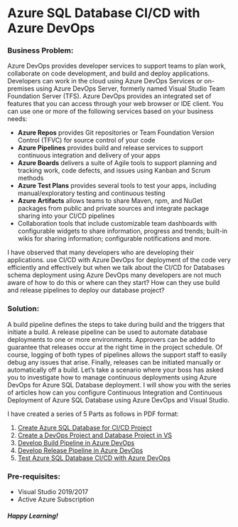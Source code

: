 # Azure SQL Database CI/CD with Azure DevOps

### Business Problem:

Azure DevOps provides developer services to support teams to plan work, collaborate on code development, and build and deploy applications. Developers can work in the cloud using Azure DevOps Services or on-premises using Azure DevOps Server, formerly named Visual Studio Team Foundation Server (TFS). Azure DevOps provides an integrated set of features that you can access through your web browser or IDE client. You can use one or more of the following services based on your business needs:

* **Azure Repos** provides Git repositories or Team Foundation Version Control (TFVC) for source control of your code
* **Azure Pipelines** provides build and release services to support continuous integration and delivery of your apps
* **Azure Boards** delivers a suite of Agile tools to support planning and tracking work, code defects, and issues using Kanban and Scrum methods
* **Azure Test Plans** provides several tools to test your apps, including manual/exploratory testing and continuous testing
* **Azure Artifacts** allows teams to share Maven, npm, and NuGet packages from public and private sources and integrate package sharing into your CI/CD pipelines
* Collaboration tools that include customizable team dashboards with configurable widgets to share information, progress and trends; built-in wikis for sharing information; configurable notifications and more.

I have observed that many developers who are developing their applications. use CI/CD with Azure DevOps for deployment of the code very efficiently and effectively but when we talk about the CI/CD for Databases schema deployment using Azure DevOps many developers are not much aware of how to do this or where can they start?  How can they use build and release pipelines to deploy our database project?

### Solution:
A build pipeline defines the steps to take during build and the triggers that initiate a build.  A release pipeline can be used to automate database deployments to one or more environments.  Approvers can be added to guarantee that releases occur at the right time in the project schedule.  Of course, logging of both types of pipelines allows the support staff to easily debug any issues that arise.  Finally, releases can be initiated manually or automatically off a build. Let’s take a scenario where your boss has asked you to investigate how to manage continuous deployments using Azure DevOps for Azure SQL Database deployment.  I will show you with the series of articles how can you configure Continuous Integration and Continuous Deployment of Azure SQL Database using Azure DevOps and Visual Studio.

I have created a series of 5 Parts as follows in PDF format:
1. [Create Azure SQL Database for CI/CD Project](https://github.com/narensoft/SQL-DB-CICD-With-DevOps/blob/master/01-SQL_DB_Creation_for_CICD.pdf)
2.	[Create a DevOps Project and Database Project in VS](https://github.com/narensoft/SQL-DB-CICD-With-DevOps/blob/master/02-SQL_DB_Project_Crateion_for_CICD.pdf)
3.	[Develop Build Pipeline in Azure DevOps](https://github.com/narensoft/SQL-DB-CICD-With-DevOps/blob/master/03-SQL_DB_Project_Build_for_CICD.pdf)
4.	[Develop Release Pipeline in Azure DevOps](https://github.com/narensoft/SQL-DB-CICD-With-DevOps/blob/master/04-SQL_DB_Project_Release_for_CICD.pdf)
5.	[Test Azure SQL Database CI/CD with Azure DevOps](https://github.com/narensoft/SQL-DB-CICD-With-DevOps/blob/master/05-SQL_DB_Project_TableAddModify_CICD.pdf)

### Pre-requisites:
* Visual Studio 2019/2017
* Active Azure Subscription

##### Happy Learning!
